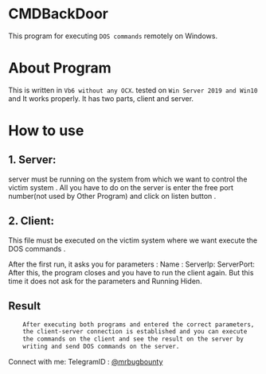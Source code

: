 # CMDBackDoor
This program for executing `DOS commands` remotely on Windows.

# About Program

This is written in `Vb6 without any OCX`.
tested on `Win Server 2019 and Win10` and It works properly.
It has two parts, client and server.


  
# How to use
## 1. Server:
server must be running on the system from which we want to control the victim system .
All you have to do on the server is enter the free port number(not used by Other Program) and click on listen button .

## 2. Client:
This file must be executed on the victim system where we want execute the DOS commands .

After the first run, it asks you for parameters :
Name : <Name show in Server File>
ServerIp: <The system Ip in which we run the server >
ServerPort: <The port number we entered on the server >
After this, the program closes and you have to run the client again. But this time it does not ask for the parameters and Running Hiden. 

## Result
```bash
	After executing both programs and entered the correct parameters,
	the client-server connection is established and you can execute
	the commands on the client and see the result on the server by 
	writing and send DOS commands on the server. 
```
Connect with me:
TelegramID : [@mrbugbounty](https://t.me/mrbugbounty)
